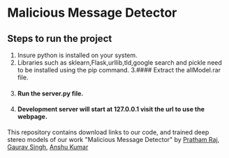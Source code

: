 # Malicious Message Detector 

## Steps to run the project
1. Insure python is installed on your system.
2. Libraries such as sklearn,Flask,urllib,tld,google search and pickle need to be installed using the pip command.
3.#### Extract the allModel.rar file.
4. #### Run the server.py file.
5. #### Development server will start at 127.0.0.1 visit the url to use the webpage.
This repository contains download links to our code, and trained deep stereo models of our work "Malicious Message Detector"
by [Pratham Raj](https://github.com/Prathamraj123), [Gaurav Singh](https://github.com/GauravSingh78), [Anshu Kumar](https://github.com/Akumar99323)




